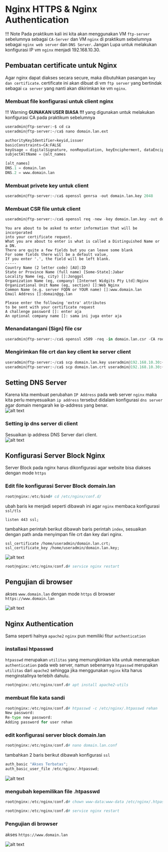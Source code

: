# Nginx HTTPS & Nginx Authentication

!!! Note
    Pada praktikum kali ini kita akan menggunakan VM `ftp-server` sebelumnya sebagai `CA-Server` dan VM `nginx` di praktikum sebelumnya sebagai `nginx web server` dan `DNS Server`. Jangan Lupa untuk melakukan konfigurasi IP vm `nginx` menjadi 192.168.10.30.

## Pembuatan certificate untuk Nginx
Agar nginx dapat diakses secara secure, maka dibutuhkan pasangan `key dan certificate`. certificate ini akan dibuat di vm `ftp server` yang bertindak sebagai `ca server` yang nanti akan dikirimkan ke vm `nginx`.  

### Membuat file konfigurasi untuk client nginx

!!! Warning
    **GUNAKAN USER BIASA !!!** yang digunakan untuk melakukan konfigurasi CA pada praktikum sebelumnya

```py
useradmin@ftp-server:~$ cd ca
useradmin@ftp-server:~/ca$ nano domain.lan.ext
```

``` py
authorityKeyIdentifier=keyid,issuer
basicConstraints=CA:FALSE
keyUsage = digitalSignature, nonRepudiation, keyEncipherment, dataEncipherment
subjectAltName = @alt_names

[alt_names]
DNS.1 = domain.lan
DNS.2 = www.domain.lan
```
### Membuat privete key untuk client
``` py
useradmin@ftp-server:~/ca$ openssl genrsa -out domain.lan.key 2048
```

### Membuat CSR file untuk client

```py
useradmin@ftp-server:~/ca$ openssl req -new -key domain.lan.key -out domain.lan.csr
```
```
You are about to be asked to enter information that will be incorporated
into your certificate request.
What you are about to enter is what is called a Distinguished Name or a DN.
There are quite a few fields but you can leave some blank
For some fields there will be a default value,
If you enter '.', the field will be left blank.
-----
Country Name (2 letter code) [AU]:ID
State or Province Name (full name) [Some-State]:Jabar
Locality Name (eg, city) []:Jonggol
Organization Name (eg, company) [Internet Widgits Pty Ltd]:Nginx
Organizational Unit Name (eg, section) []:Web Nginx
Common Name (e.g. server FQDN or YOUR name) []:www.domain.lan
Email Address []:domain@gg.lan

Please enter the following 'extra' attributes
to be sent with your certificate request
A challenge password []: enter aja
An optional company name []: sama ini juga enter aja
```

### Menandatangani (Sign) file csr

``` py
useradmin@ftp-server:~/ca$ openssl x509 -req -in domain.lan.csr -CA rootCA.crt -CAkey rootCA.key -CAcreateserial -out domain.lan.crt -days 365 -sha256 -extfile domain.lan.ext
```

### Mengirimkan file crt dan key client ke server client

```py
useradmin@ftp-server:~/ca$ scp domain.lan.key useradmin@192.168.10.30:~
useradmin@ftp-server:~/ca$ scp domain.lan.crt useradmin@192.168.10.30:~
```

## Setting DNS Server
Karena kita membuat perubahan `IP Address` pada web server `nginx` maka kita perlu menyesuaikan `ip address` tersebut didalam konfigurasi `dns server` agar domain mengarah ke ip-address yang benar.  
![alt text](image-58.png)  

### Setting ip dns server di client
Sesuaikan ip address DNS Server dari client.  
![alt text](image-59.png)  

## Konfigurasi Server Block Nginx
Server Block pada nginx harus dikonfigurasi agar website bisa diakses dengan mode `https`

### Edit file konfigurasi Server Block domain.lan
```py
root@nginx:/etc/bind# cd /etc/nginx/conf.d/
```
ubah baris ke menjadi seperti dibawah ini agar `nginx` membaca konfigurasi `ssl/tls`
```
listen 443 ssl;
```
tambahkan perintah berikut dibawah baris perintah `index`, sesuaikan dengan path anda menyimpan file crt dan key dari nginx.
```
ssl_certificate /home/useradmin/domain.lan.crt;
ssl_certificate_key /home/useradmin/domain.lan.key;
```
![alt text](image-60.png)  

``` py
root@nginx:/etc/nginx/conf.d# service nginx restart
```

## Pengujian di browser
akses `www.domain.lan` dengan mode `https` di browser `https://www.domain.lan`

![alt text](image-61.png)

## Nginx Authentication
Sama seperti halnya `apache2` `nginx` pun memiliki fitur `authentication`

### installasi htpasswd
`htpasswd` merupakan `utilitas` yang memungkinkan kita untuk menerapkan `authentication` pada web server, namun sebenarnya `htpasswd` merupakan `utilitas` dari `apache2` sehingga jika menggunakan `nginx` kita harus menginstallnya terlebih dahulu.

```py
root@nginx:/etc/nginx/conf.d# apt install apache2-utils
```

### membuat file kata sandi
```py
root@nginx:/etc/nginx/conf.d# htpasswd -c /etc/nginx/.htpasswd rehan
New password:
Re-type new password:
Adding password for user rehan
```

### edit konfigurasi server block domain.lan
```py
root@nginx:/etc/nginx/conf.d# nano domain.lan.conf
```
tambahkan 2 baris berikut dibawah konfigurasi `ssl`
```py
auth_basic "Akses Terbatas";
auth_basic_user_file /etc/nginx/.htpasswd;
```
![alt text](image-62.png)  

### mengubah kepemilikan file .htpasswd
``` py
root@nginx:/etc/nginx/conf.d# chown www-data:www-data /etc/nginx/.htpasswd
```

```py
root@nginx:/etc/nginx/conf.d# service nginx restart
```
### Pengujian di browser
akses `https://www.domain.lan`  

![alt text](image-63.png)